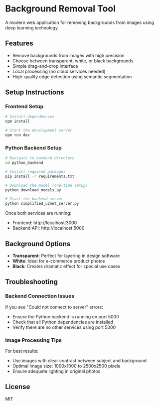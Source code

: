 # Background Removal Tool

A modern web application for removing backgrounds from images using deep learning technology.

## Features

- Remove backgrounds from images with high precision
- Choose between transparent, white, or black backgrounds
- Simple drag-and-drop interface
- Local processing (no cloud services needed)
- High-quality edge detection using semantic segmentation

## Setup Instructions

### Frontend Setup

```bash
# Install dependencies
npm install

# Start the development server
npm run dev
```

### Python Backend Setup

```bash
# Navigate to backend directory
cd python_backend

# Install required packages
pip install -r requirements.txt

# Download the model (one-time setup)
python download_models.py

# Start the backend server
python simplified_u2net_server.py
```

Once both services are running:
- Frontend: http://localhost:3000
- Backend API: http://localhost:5000

## Background Options

- **Transparent**: Perfect for layering in design software
- **White**: Ideal for e-commerce product photos
- **Black**: Creates dramatic effect for special use cases

## Troubleshooting

### Backend Connection Issues
If you see "Could not connect to server" errors:
- Ensure the Python backend is running on port 5000
- Check that all Python dependencies are installed
- Verify there are no other services using port 5000

### Image Processing Tips
For best results:
- Use images with clear contrast between subject and background
- Optimal image size: 1000x1000 to 2500x2500 pixels
- Ensure adequate lighting in original photos

## License

MIT 